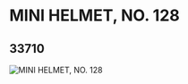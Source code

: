 # MINI HELMET, NO. 128
## 33710
![MINI HELMET, NO. 128](https://lc-www-live-s.legocdn.com/media/bricks/5/2/6189225.jpg)